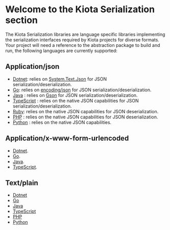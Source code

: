 # Welcome to the Kiota Serialization section

The Kiota Serialization libraries are language specific libraries implementing the serialization interfaces required by Kiota projects for diverse formats.
Your project will need a reference to the abstraction package to build and run, the following languages are currently supported:

## Application/json

- [Dotnet](https://github.com/microsoft/kiota-serialization-json-dotnet): relies on [System.Text.Json](https://docs.microsoft.com/en-us/dotnet/api/system.text.json?view=net-7.0) for JSON serialization/deserialization.
- [Go](https://github.com/microsoft/kiota-serialization-json-go): relies on [encoding/json](https://pkg.go.dev/encoding/json) for JSON serialization/deserialization.
- [Java](https://github.com/microsoft/kiota-java/tree/main/components/serialization/json) : relies on [Gson](https://github.com/google/gson) for JSON serialization/deserialization.
- [TypeScript](https://github.com/microsoft/kiota-typescript/tree/main/packages/serialization/json) : relies on the native JSON capabilities for JSON serialization/deserialization.
- [Ruby](https://github.com/microsoft/kiota-serialization-json-ruby): relies on the native JSON capabilities for JSON deserialization.
- [PHP](https://github.com/microsoft/kiota-serialization-json-php) : relies on the native JSON capabilities for JSON deserialization.
- [Python](https://github.com/microsoft/kiota-serialization-json-python) : relies on the native JSON capabilities.

## Application/x-www-form-urlencoded

- [Dotnet](https://github.com/microsoft/kiota-serialization-form-dotnet).
- [Go](https://github.com/microsoft/kiota-serialization-form-go).
- [Java](https://github.com/microsoft/kiota-java/tree/main/components/serialization/form).
- [TypeScript](https://github.com/microsoft/kiota-typescript/tree/main/packages/serialization/form).

## Text/plain

- [Dotnet](https://github.com/microsoft/kiota-serialization-text-dotnet)
- [Go](https://github.com/microsoft/kiota-serialization-text-go)
- [Java](https://github.com/microsoft/kiota-java/tree/main/components/serialization/text)
- [TypeScript](https://github.com/microsoft/kiota-typescript/tree/main/packages/serialization/text)
- [PHP](https://github.com/microsoft/kiota-serialization-text-php)
- [Python](https://github.com/microsoft/kiota-serialization-text-python)
